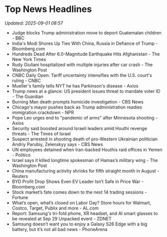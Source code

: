 # Top News Headlines

_Updated: 2025-09-01 08:57_

- Judge blocks Trump administration move to deport Guatemalan children - BBC
- India's Modi Shores Up Ties With China, Russia in Defiance of Trump - Bloomberg.com
- Hundreds Dead After 6.0-Magnitude Earthquake Hits Afghanistan - The New York Times
- Rudy Giuliani hospitalized with multiple injuries after car crash - The Washington Post
- CNBC Daily Open: Tariff uncertainty intensifies with the U.S. court's ruling - CNBC
- Mueller's family tells NYT he has Parkinson's disease - Axios
- Trump news at a glance: US president issues threat to mandate voter ID - The Guardian
- Burning Man death prompts homicide investigation - CBS News
- Chicago's mayor pushes back as Trump administration readies immigration crackdown - NPR
- Pope Leo urges end to "pandemic of arms" after Minnesota shooting - Axios
- Security said boosted around Israeli leaders amid Houthi revenge threats - The Times of Israel
- Suspect arrested in shooting death of pro-Western Ukrainian politician Andriy Parubiy, Zelenskyy says - CBS News
- UN employees detained when Iran-backed Houthis raid offices in Yemen - Politico
- Israel says it killed longtime spokesman of Hamas’s military wing - The Washington Post
- China manufacturing activity shrinks for fifth straight month in August - Reuters
- BYD Profit Drop Shows Even EV Leader Isn’t Safe in Price War - Bloomberg.com
- Stock market’s fate comes down to the next 14 trading sessions - Fortune
- What’s open, what’s closed on Labor Day? Store hours for Walmart, Costco, Target, Publix and more - AL.com
- Report: Samsung's tri-fold phone, XR headset, and AI smart glasses to be revealed at Sep 29 Unpacked event - ZDNET
- Samsung doesn’t want you to enjoy a Galaxy S26 Edge with a big battery, but it’s not all bad news - PhoneArena